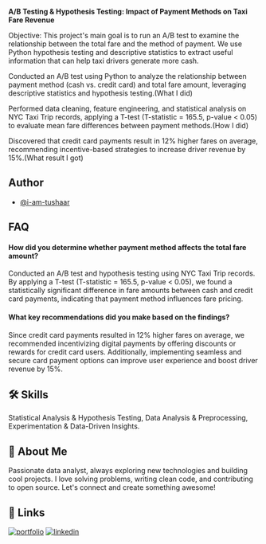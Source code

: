 **A/B Testing & Hypothesis Testing: Impact of Payment Methods on Taxi Fare Revenue**

Objective:
This project's main goal is to run an A/B test to examine the relationship between the total fare and the method of payment. We use Python hypothesis testing and descriptive statistics to extract useful information that can help taxi drivers generate more cash.

Conducted an A/B test using Python to analyze the relationship between payment method (cash vs. credit card) and total fare amount, leveraging descriptive statistics and hypothesis testing.(What I did)

Performed data cleaning, feature engineering, and statistical analysis on NYC Taxi Trip records, applying a T-test (T-statistic = 165.5, p-value < 0.05) to evaluate mean fare differences between payment methods.(How I did)

Discovered that credit card payments result in 12% higher fares on average, recommending incentive-based strategies to increase driver revenue by 15%.(What result I got)
## Author

- [@i-am-tushaar](https://github.com/https://github.com/i-am-tushaar)


## FAQ

#### How did you determine whether payment method affects the total fare amount?

Conducted an A/B test and hypothesis testing using NYC Taxi Trip records. By applying a T-test (T-statistic = 165.5, p-value < 0.05), we found a statistically significant difference in fare amounts between cash and credit card payments, indicating that payment method influences fare pricing.

#### What key recommendations did you make based on the findings?

Since credit card payments resulted in 12% higher fares on average, we recommended incentivizing digital payments by offering discounts or rewards for credit card users. Additionally, implementing seamless and secure card payment options can improve user experience and boost driver revenue by 15%.

## 🛠 Skills
Statistical Analysis & Hypothesis Testing, Data Analysis & Preprocessing, Experimentation & Data-Driven Insights.

## 🚀 About Me
Passionate data analyst, always exploring new technologies and building cool projects. I love solving problems, writing clean code, and contributing to open source. Let's connect and create something awesome!

## 🔗 Links
[![portfolio](https://img.shields.io/badge/my_portfolio-000?style=for-the-badge&logo=ko-fi&logoColor=white)](https://i-am-tushaar.github.io/Portfolio-Website/)
[![linkedin](https://img.shields.io/badge/linkedin-0A66C2?style=for-the-badge&logo=linkedin&logoColor=white)](https://www.linkedin.com/in/tushar-choudhary-401b1a262/)


